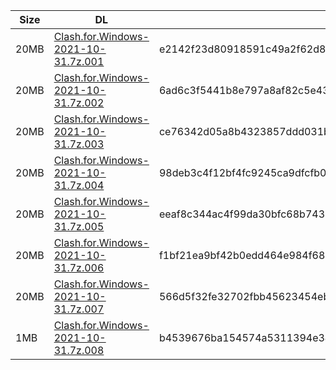 |    Size   |     DL  | sha512sum |
|  ---  |  ---  |  ---  |
| 20MB | [Clash.for.Windows-2021-10-31.7z.001](https://cdn.jsdelivr.net/gh/appleians/cfw_m1@main/Clash.for.Windows-2021-10-31.7z.001) | e2142f23d80918591c49a2f62d8d5418e080ff0ec003246113e6e40979a1f12f133a5f2ce611c51d9e192db18bdfaec5b026f7e0161b2fc1ec37cc952f1372c9 |
| 20MB | [Clash.for.Windows-2021-10-31.7z.002](https://cdn.jsdelivr.net/gh/appleians/cfw_m1@main/Clash.for.Windows-2021-10-31.7z.002) | 6ad6c3f5441b8e797a8af82c5e438cc25ed9723d0bd127f4a2cfd0b9ef6be1d2645c5503f7d90ae7e9a8abd38aad982bb26c888d4d374f61edce608f049c01f0 |
| 20MB | [Clash.for.Windows-2021-10-31.7z.003](https://cdn.jsdelivr.net/gh/appleians/cfw_m1@main/Clash.for.Windows-2021-10-31.7z.003) | ce76342d05a8b4323857ddd031bcdb90eb2f8fde077ceaf68af8599d03939715d611d063bece87b0f53057ca4d4068b05eabd5591ff315d1a3bbea7c09c3cbb4 |
| 20MB | [Clash.for.Windows-2021-10-31.7z.004](https://cdn.jsdelivr.net/gh/appleians/cfw_m1@main/Clash.for.Windows-2021-10-31.7z.004) | 98deb3c4f12bf4fc9245ca9dfcfb0a2787d0d6c915c44cbec655e95760f2fbfd12b4bc11898692c33d4946d819cea8645784080b8a3db741350f36bf7df5cec7 |
| 20MB | [Clash.for.Windows-2021-10-31.7z.005](https://cdn.jsdelivr.net/gh/appleians/cfw_m1@main/Clash.for.Windows-2021-10-31.7z.005) | eeaf8c344ac4f99da30bfc68b7431b252e0d5ecf8d27d8cc219620d57eef8055c3865b0fdcf98c648fe4a19c2893b5728e27df30d039783a3ac7582c677de3ee |
| 20MB | [Clash.for.Windows-2021-10-31.7z.006](https://cdn.jsdelivr.net/gh/appleians/cfw_m1@main/Clash.for.Windows-2021-10-31.7z.006) | f1bf21ea9bf42b0edd464e984f682df8bbf2eeeab33e733f7735da4adf84bc7c6ef38b45f3034931f0c05992f79c8f00346d5edb2c04fd907941e5566bdfe7b9 |
| 20MB | [Clash.for.Windows-2021-10-31.7z.007](https://cdn.jsdelivr.net/gh/appleians/cfw_m1@main/Clash.for.Windows-2021-10-31.7z.007) | 566d5f32fe32702fbb45623454ebe1a788eb5631ce47e955dbdf54079f8685ad548590297fbb5a79782e3111efab79d183e3844cd8db6f5a3eac72c2c4e19519 |
| 1MB | [Clash.for.Windows-2021-10-31.7z.008](https://cdn.jsdelivr.net/gh/appleians/cfw_m1@main/Clash.for.Windows-2021-10-31.7z.008) | b4539676ba154574a5311394e34d4e1c5521232cc96eadba847cef28efbb4666ada53718e6644f25ab7825e997b128efc70fffda1ec3ed18260ad15af8823aa1 |
